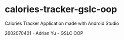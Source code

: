 # calories-tracker-gslc-oop
Calories Tracker Application made with Android Studio

2602070401 - Adrian Yu - GSLC OOP
